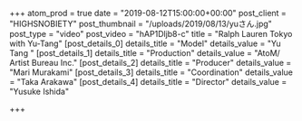 +++
atom_prod = true
date = "2019-08-12T15:00:00+00:00"
post_client = "HIGHSNOBIETY"
post_thumbnail = "/uploads/2019/08/13/yuさん.jpg"
post_type = "video"
post_video = "hAP1Dljb8-c"
title = "Ralph Lauren Tokyo with Yu-Tang"
[post_details_0]
details_title = "Model"
details_value = "Yu Tang "
[post_details_1]
details_title = "Production"
details_value = "AtoM/ Artist Bureau Inc."
[post_details_2]
details_title = "Producer"
details_value = "Mari Murakami"
[post_details_3]
details_title = "Coordination"
details_value = "Taka Arakawa"
[post_details_4]
details_title = "Director"
details_value = "Yusuke Ishida"

+++
